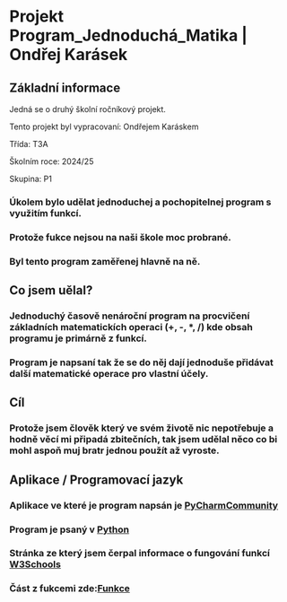 # Projekt Program_Jednoduchá_Matika | Ondřej Karásek

## Základní informace

Jedná se o druhý školní ročníkový projekt.

Tento projekt byl vypracovaní: Ondřejem Karáskem

Třída: T3A

Školním roce: 2024/25

Skupina: P1

### Úkolem bylo udělat jednoduchej a pochopitelnej program s využitím funkcí.
### Protože fukce nejsou na naši škole moc probrané.
### Byl tento program zaměřenej hlavně na ně.

## Co jsem uělal?
### Jednoduchý časově nenároční program na procvičení základních matematickích operaci (+, -, *, /) kde obsah programu je primárně z funkcí.
### Program je napsaní tak že se do něj dají jednoduše přidávat další matematické operace pro vlastní účely.

## Cíl
### Protože jsem člověk který ve svém životě nic nepotřebuje a hodně věcí mi připadá zbitečních, tak jsem udělal něco co bi mohl aspoň muj bratr jednou použít až vyroste.

## Aplikace / Programovací jazyk
### Aplikace ve které je program napsán je [PyCharmCommunity](https://pycharm-community-edition.en.softonic.com/)
### Program je psaný v [Python](https://www.python.org/)

  ### Stránka ze který jsem čerpal informace o fungování funkcí [W3Schools](https://www.w3schools.com/python/python_functions.asp)
  ### Část z fukcemi zde:[Funkce](https://www.w3schools.com/python/python_functions.asp)
